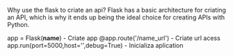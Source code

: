Why use the flask to criate an api?
Flask has a basic architecture for criating an API, which is why it ends up being the ideal choice for creating APIs with Python.

app = Flask(__name__) - Criate app
@app.route('/name_url') - Criate url acess
app.run(port=5000,host='',debug=True) - Inicializa aplication